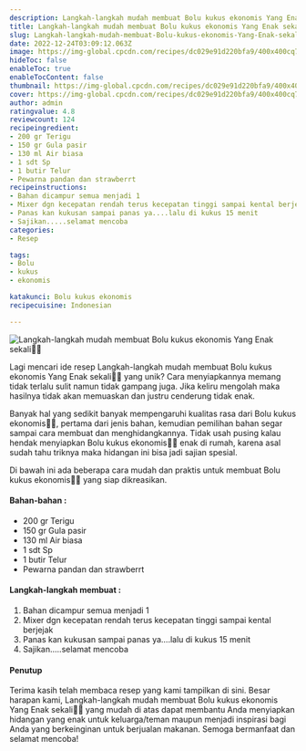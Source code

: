 ```yaml
---
description: Langkah-langkah mudah membuat Bolu kukus ekonomis Yang Enak sekali"
title: Langkah-langkah mudah membuat Bolu kukus ekonomis Yang Enak sekali
slug: Langkah-langkah-mudah-membuat-Bolu-kukus-ekonomis-Yang-Enak-sekali
date: 2022-12-24T03:09:12.063Z
image: https://img-global.cpcdn.com/recipes/dc029e91d220bfa9/400x400cq70/photo.jpg
hideToc: false
enableToc: true
enableTocContent: false
thumbnail: https://img-global.cpcdn.com/recipes/dc029e91d220bfa9/400x400cq70/photo.jpg
cover: https://img-global.cpcdn.com/recipes/dc029e91d220bfa9/400x400cq70/photo.jpg
author: admin
ratingvalue: 4.8
reviewcount: 124
recipeingredient:
- 200 gr Terigu
- 150 gr Gula pasir
- 130 ml Air biasa
- 1 sdt Sp
- 1 butir Telur
- Pewarna pandan dan strawberrt
recipeinstructions:
- Bahan dicampur semua menjadi 1
- Mixer dgn kecepatan rendah terus kecepatan tinggi sampai kental berjejak
- Panas kan kukusan sampai panas ya....lalu di kukus 15 menit
- Sajikan.....selamat mencoba
categories:
- Resep

tags:
- Bolu
- kukus
- ekonomis

katakunci: Bolu kukus ekonomis
recipecuisine: Indonesian

---
```


![Langkah-langkah mudah membuat Bolu kukus ekonomis Yang Enak sekali👩‍🍳](https://img-global.cpcdn.com/recipes/dc029e91d220bfa9/400x400cq70/photo.jpg)

Lagi mencari ide resep Langkah-langkah mudah membuat Bolu kukus ekonomis Yang Enak sekali👩‍🍳 yang unik? Cara menyiapkannya memang tidak terlalu sulit namun tidak gampang juga. Jika keliru mengolah maka hasilnya tidak akan memuaskan dan justru cenderung tidak enak.

Banyak hal yang sedikit banyak mempengaruhi kualitas rasa dari Bolu kukus ekonomis👩‍🍳, pertama dari jenis bahan, kemudian pemilihan bahan segar sampai cara membuat dan menghidangkannya. Tidak usah pusing kalau hendak menyiapkan Bolu kukus ekonomis👩‍🍳 enak di rumah, karena asal sudah tahu triknya maka hidangan ini bisa jadi sajian spesial.

Di bawah ini ada beberapa cara mudah dan praktis untuk membuat Bolu kukus ekonomis👩‍🍳 yang siap dikreasikan.

<!--inarticleads1-->

#### Bahan-bahan :

- 200 gr Terigu
- 150 gr Gula pasir
- 130 ml Air biasa
- 1 sdt Sp
- 1 butir Telur
- Pewarna pandan dan strawberrt

<!--inarticleads2-->

#### Langkah-langkah membuat :

1. Bahan dicampur semua menjadi 1
1. Mixer dgn kecepatan rendah terus kecepatan tinggi sampai kental berjejak
1. Panas kan kukusan sampai panas ya....lalu di kukus 15 menit
1. Sajikan.....selamat mencoba

#### Penutup

Terima kasih telah membaca resep yang kami tampilkan di sini. Besar harapan kami, Langkah-langkah mudah membuat Bolu kukus ekonomis Yang Enak sekali👩‍🍳 yang mudah di atas dapat membantu Anda menyiapkan hidangan yang enak untuk keluarga/teman maupun menjadi inspirasi bagi Anda yang berkeinginan untuk berjualan makanan. Semoga bermanfaat dan selamat mencoba!